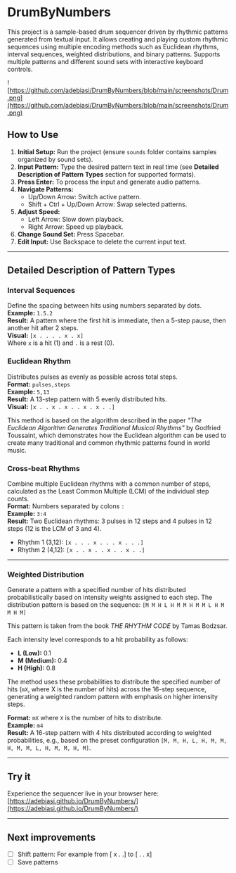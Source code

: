 # DrumByNumbers

This project is a sample-based drum sequencer driven by rhythmic patterns generated from textual input. It allows creating and playing custom rhythmic sequences using multiple encoding methods such as Euclidean rhythms, interval sequences, weighted distributions, and binary patterns. Supports multiple patterns and different sound sets with interactive keyboard controls.

![https://github.com/adebiasi/DrumByNumbers/blob/main/screenshots/Drum.png](https://github.com/adebiasi/DrumByNumbers/blob/main/screenshots/Drum.png)

## How to Use

1. **Initial Setup:** Run the project (ensure `sounds` folder contains samples organized by sound sets).
2. **Input Pattern:** Type the desired pattern text in real time (see **Detailed Description of Pattern Types** section for supported formats).
3. **Press Enter:** To process the input and generate audio patterns.
4. **Navigate Patterns:**  
   - Up/Down Arrow: Switch active pattern.  
   - Shift + Ctrl + Up/Down Arrow: Swap selected patterns.  
5. **Adjust Speed:**  
   - Left Arrow: Slow down playback.  
   - Right Arrow: Speed up playback.  
6. **Change Sound Set:** Press Spacebar.  
7. **Edit Input:** Use Backspace to delete the current input text.

---

## Detailed Description of Pattern Types

### Interval Sequences

Define the spacing between hits using numbers separated by dots.  
**Example:** `1.5.2`  
**Result:** A pattern where the first hit is immediate, then a 5-step pause, then another hit after 2 steps.  
**Visual:** `[x . . . . x . x]`  
Where `x` is a hit (1) and `.` is a rest (0).



### Euclidean Rhythm

Distributes pulses as evenly as possible across total steps.  
**Format:** `pulses,steps`  
**Example:** `5,13`  
**Result:** A 13-step pattern with 5 evenly distributed hits.  
**Visual:** `[x . . x . x . . x . x . .]`

This method is based on the algorithm described in the paper *"The Euclidean Algorithm Generates Traditional Musical Rhythms"* by Godfried Toussaint, which demonstrates how the Euclidean algorithm can be used to create many traditional and common rhythmic patterns found in world music.


### Cross-beat Rhythms

Combine multiple Euclidean rhythms with a common number of steps, calculated as the Least Common Multiple (LCM) of the individual step counts.  
**Format:** Numbers separated by colons `:`  
**Example:** `3:4`  
**Result:** Two Euclidean rhythms: 3 pulses in 12 steps and 4 pulses in 12 steps (12 is the LCM of 3 and 4).  
- Rhythm 1 (3,12): `[x . . . x . . . x . . .]`  
- Rhythm 2 (4,12): `[x . . x . . x . . x . .]`

---
### Weighted Distribution

Generate a pattern with a specified number of hits distributed probabilistically based on intensity weights assigned to each step. The distribution pattern is based on the sequence:
`[M M H L H M M H M M L H M M H M]`

This pattern is taken from the book *THE RHYTHM CODE* by Tamas Bodzsar.

Each intensity level corresponds to a hit probability as follows:

- **L (Low):** 0.1  
- **M (Medium):** 0.4  
- **H (High):** 0.8  

The method uses these probabilities to distribute the specified number of hits (`mX`, where X is the number of hits) across the 16-step sequence, generating a weighted random pattern with emphasis on higher intensity steps.


**Format:** `mX` where `X` is the number of hits to distribute.  
**Example:** `m4`  
**Result:** A 16-step pattern with 4 hits distributed according to weighted probabilities, e.g., based on the preset configuration `[M, M, H, L, H, M, M, H, M, M, L, H, M, M, H, M]`.

---
## Try it

Experience the sequencer live in your browser here:  
[https://adebiasi.github.io/DrumByNumbers/](https://adebiasi.github.io/DrumByNumbers/)

---

## Next improvements
 - [ ] Shift pattern: For example from [ x . .] to [ . . x]
 - [ ] Save patterns
